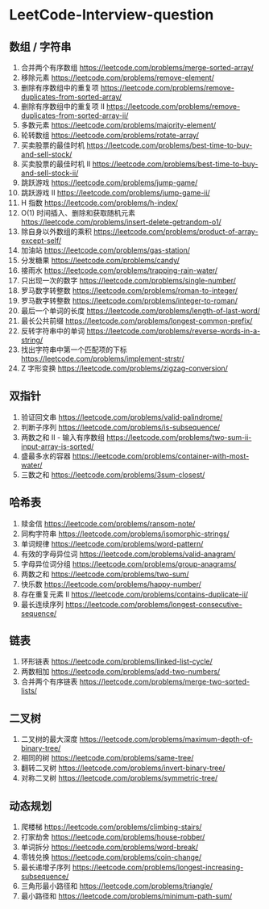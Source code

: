 # LeetCode-Interview-question

## 数组 / 字符串

1. 合并两个有序数组  https://leetcode.com/problems/merge-sorted-array/
2. 移除元素 https://leetcode.com/problems/remove-element/
3. 删除有序数组中的重复项 https://leetcode.com/problems/remove-duplicates-from-sorted-array/
4. 删除有序数组中的重复项 II https://leetcode.com/problems/remove-duplicates-from-sorted-array-ii/
5. 多数元素 https://leetcode.com/problems/majority-element/
6. 轮转数组 https://leetcode.com/problems/rotate-array/
7. 买卖股票的最佳时机 https://leetcode.com/problems/best-time-to-buy-and-sell-stock/
8. 买卖股票的最佳时机 II https://leetcode.com/problems/best-time-to-buy-and-sell-stock-ii/
9. 跳跃游戏 https://leetcode.com/problems/jump-game/
10. 跳跃游戏 II https://leetcode.com/problems/jump-game-ii/
11. H 指数 https://leetcode.com/problems/h-index/
12. O(1) 时间插入、删除和获取随机元素 https://leetcode.com/problems/insert-delete-getrandom-o1/
13. 除自身以外数组的乘积 https://leetcode.com/problems/product-of-array-except-self/
14. 加油站 https://leetcode.com/problems/gas-station/
15. 分发糖果 https://leetcode.com/problems/candy/
16. 接雨水 https://leetcode.com/problems/trapping-rain-water/
17. 只出现一次的数字 https://leetcode.com/problems/single-number/
18. 罗马数字转整数 https://leetcode.com/problems/roman-to-integer/
19. 罗马数字转整数 https://leetcode.com/problems/integer-to-roman/
20. 最后一个单词的长度 https://leetcode.com/problems/length-of-last-word/
21. 最长公共前缀 https://leetcode.com/problems/longest-common-prefix/
22. 反转字符串中的单词 https://leetcode.com/problems/reverse-words-in-a-string/
23. 找出字符串中第一个匹配项的下标 https://leetcode.com/problems/implement-strstr/
24. Z 字形变换 https://leetcode.com/problems/zigzag-conversion/

## 双指针

1. 验证回文串 https://leetcode.com/problems/valid-palindrome/
2. 判断子序列 https://leetcode.com/problems/is-subsequence/
3. 两数之和 II - 输入有序数组 https://leetcode.com/problems/two-sum-ii-input-array-is-sorted/
4. 盛最多水的容器 https://leetcode.com/problems/container-with-most-water/
5. 三数之和 https://leetcode.com/problems/3sum-closest/

## 哈希表

1. 赎金信 https://leetcode.com/problems/ransom-note/
2. 同构字符串 https://leetcode.com/problems/isomorphic-strings/
3. 单词规律 https://leetcode.com/problems/word-pattern/
4. 有效的字母异位词 https://leetcode.com/problems/valid-anagram/
5. 字母异位词分组 https://leetcode.com/problems/group-anagrams/
6. 两数之和 https://leetcode.com/problems/two-sum/
7. 快乐数 https://leetcode.com/problems/happy-number/
8. 存在重复元素 II https://leetcode.com/problems/contains-duplicate-ii/
9. 最长连续序列 https://leetcode.com/problems/longest-consecutive-sequence/

## 链表

1. 环形链表 https://leetcode.com/problems/linked-list-cycle/
2. 两数相加 https://leetcode.com/problems/add-two-numbers/
3. 合并两个有序链表 https://leetcode.com/problems/merge-two-sorted-lists/

## 二叉树

1. 二叉树的最大深度 https://leetcode.com/problems/maximum-depth-of-binary-tree/
2. 相同的树 https://leetcode.com/problems/same-tree/
3. 翻转二叉树 https://leetcode.com/problems/invert-binary-tree/
4. 对称二叉树 https://leetcode.com/problems/symmetric-tree/

## 动态规划

1. 爬楼梯 https://leetcode.com/problems/climbing-stairs/
2. 打家劫舍 https://leetcode.com/problems/house-robber/
3. 单词拆分 https://leetcode.com/problems/word-break/
4. 零钱兑换 https://leetcode.com/problems/coin-change/
5. 最长递增子序列 https://leetcode.com/problems/longest-increasing-subsequence/
6. 三角形最小路径和 https://leetcode.com/problems/triangle/
7. 最小路径和 https://leetcode.com/problems/minimum-path-sum/